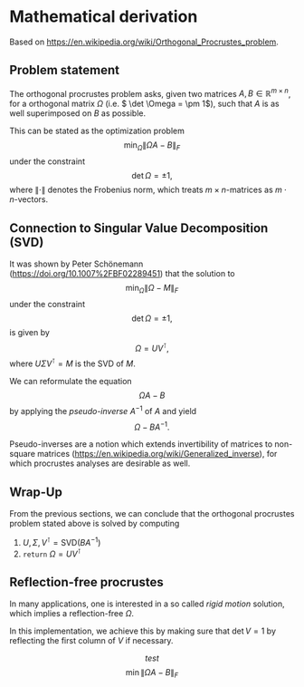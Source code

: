 # Mathematical derivation
Based on https://en.wikipedia.org/wiki/Orthogonal_Procrustes_problem.

## Problem statement
The orthogonal procrustes problem asks, given two matrices $A, B \in \mathbb{R}^{m \times n}$, 
for a orthogonal matrix $\Omega$ (i.e. $ \det \Omega = \pm 1$), such that $A$ is as well superimposed on $B$ as 
possible.

This can be stated as the optimization problem
$$ \min_\Omega \| \Omega A - B \|_F $$
under the constraint
$$ \det \Omega = \pm1, $$
where $\| \cdot \|$ denotes the Frobenius norm, which treats $m \times n$-matrices as $m \cdot n$-vectors.

## Connection to Singular Value Decomposition (SVD)
It was shown by Peter Schönemann (https://doi.org/10.1007%2FBF02289451) that the solution to
$$ \min_\Omega \| \Omega - M \|_F $$
under the constraint
$$ \det \Omega = \pm1, $$
is given by
$$ \Omega = UV^\intercal,$$
where $U\Sigma V^\intercal = M$ is the SVD of $M$.

We can reformulate the equation 
$$\Omega A -B$$ 
by applying  the *pseudo-inverse* $A^{-1}$  of $A$ and yield
$$ \Omega - BA^{-1}.$$ 

Pseudo-inverses are a notion which extends invertibility of 
matrices to non-square matrices (https://en.wikipedia.org/wiki/Generalized_inverse), for which procrustes analyses are desirable as well.

## Wrap-Up
From the previous sections, we can conclude that the orthogonal procrustes problem stated above is solved by computing
1. $U, \Sigma, V^\intercal = \mathrm {SVD}(BA^{-1})$
2. `return` $\Omega = UV^\intercal$

## Reflection-free procrustes
In many applications, one is interested in a so called *rigid motion* solution, which implies a reflection-free
$\Omega$.

In this implementation, we achieve this by making sure that $\det V=1$ by reflecting the first column of $V$ if necessary.


$$ test $$
$$ \min \| \Omega A - B \|_F $$
